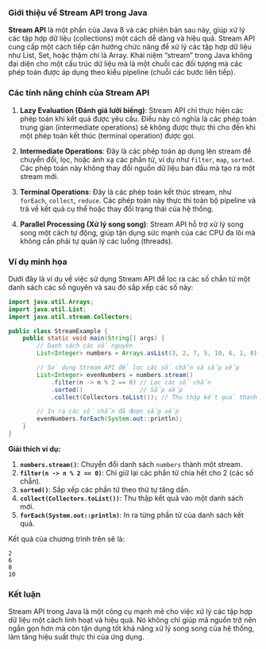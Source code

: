 ### Giới thiệu về Stream API trong Java

**Stream API** là một phần của Java 8 và các phiên bản sau này, giúp xử lý các tập hợp dữ liệu (collections) một cách dễ dàng và hiệu quả. Stream API cung cấp một cách tiếp cận hướng chức năng để xử lý các tập hợp dữ liệu như List, Set, hoặc thậm chí là Array. Khái niệm “stream” trong Java không đại diện cho một cấu trúc dữ liệu mà là một chuỗi các đối tượng mà các phép toán được áp dụng theo kiểu pipeline (chuỗi các bước liên tiếp).

### Các tính năng chính của Stream API

1. **Lazy Evaluation (Đánh giá lười biếng)**: Stream API chỉ thực hiện các phép toán khi kết quả được yêu cầu. Điều này có nghĩa là các phép toán trung gian (intermediate operations) sẽ không được thực thi cho đến khi một phép toán kết thúc (terminal operation) được gọi.

2. **Intermediate Operations**: Đây là các phép toán áp dụng lên stream để chuyển đổi, lọc, hoặc ánh xạ các phần tử, ví dụ như `filter`, `map`, `sorted`. Các phép toán này không thay đổi nguồn dữ liệu ban đầu mà tạo ra một stream mới.

3. **Terminal Operations**: Đây là các phép toán kết thúc stream, như `forEach`, `collect`, `reduce`. Các phép toán này thực thi toàn bộ pipeline và trả về kết quả cụ thể hoặc thay đổi trạng thái của hệ thống.

4. **Parallel Processing (Xử lý song song)**: Stream API hỗ trợ xử lý song song một cách tự động, giúp tận dụng sức mạnh của các CPU đa lõi mà không cần phải tự quản lý các luồng (threads).

### Ví dụ minh họa

Dưới đây là ví dụ về việc sử dụng Stream API để lọc ra các số chẵn từ một danh sách các số nguyên và sau đó sắp xếp các số này:

```java
import java.util.Arrays;
import java.util.List;
import java.util.stream.Collectors;

public class StreamExample {
    public static void main(String[] args) {
        // Danh sách các số nguyên
        List<Integer> numbers = Arrays.asList(3, 2, 7, 5, 10, 6, 1, 8);

        // Sử dụng Stream API để lọc các số chẵn và sắp xếp
        List<Integer> evenNumbers = numbers.stream()
            .filter(n -> n % 2 == 0) // Lọc các số chẵn
            .sorted()                // Sắp xếp
            .collect(Collectors.toList()); // Thu thập kết quả thành List

        // In ra các số chẵn đã được sắp xếp
        evenNumbers.forEach(System.out::println);
    }
}
```

**Giải thích ví dụ:**

1. **`numbers.stream()`**: Chuyển đổi danh sách `numbers` thành một stream.
2. **`filter(n -> n % 2 == 0)`**: Chỉ giữ lại các phần tử chia hết cho 2 (các số chẵn).
3. **`sorted()`**: Sắp xếp các phần tử theo thứ tự tăng dần.
4. **`collect(Collectors.toList())`**: Thu thập kết quả vào một danh sách mới.
5. **`forEach(System.out::println)`**: In ra từng phần tử của danh sách kết quả.

Kết quả của chương trình trên sẽ là:

```
2
6
8
10
```

### Kết luận

Stream API trong Java là một công cụ mạnh mẽ cho việc xử lý các tập hợp dữ liệu một cách linh hoạt và hiệu quả. Nó không chỉ giúp mã nguồn trở nên ngắn gọn hơn mà còn tận dụng tốt khả năng xử lý song song của hệ thống, làm tăng hiệu suất thực thi của ứng dụng.